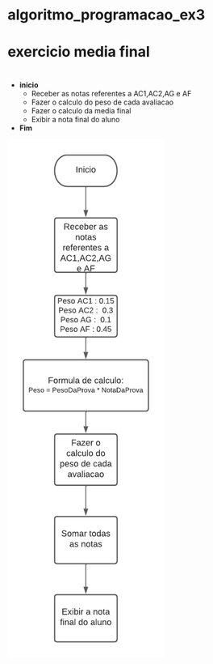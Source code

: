 # algoritmo_programacao_ex3
# exercicio media final
#
- **inicio**
  - Receber as notas referentes a AC1,AC2,AG e AF
  - Fazer o calculo do peso de cada avaliacao
  - Fazer o calculo da media final
  - Exibir a nota final do aluno
- **Fim**

![Isso é uma imagem](https://github.com/Lopes-Vitor/algoritmo_programacao_mediafinal/blob/main/fluxograma%20atividade%203%20(1).png)
